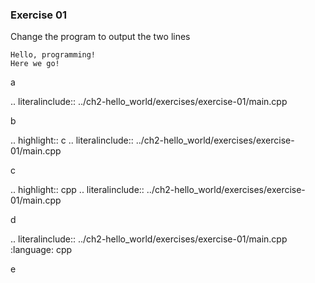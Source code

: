 ### Exercise 01

Change the program to output the two lines 

```
Hello, programming! 
Here we go!
```

a

.. literalinclude:: ../ch2-hello_world/exercises/exercise-01/main.cpp

b

.. highlight:: c
   .. literalinclude:: ../ch2-hello_world/exercises/exercise-01/main.cpp
   
c
   
.. highlight:: cpp
.. literalinclude:: ../ch2-hello_world/exercises/exercise-01/main.cpp


d

.. literalinclude:: ../ch2-hello_world/exercises/exercise-01/main.cpp
   :language: cpp

e
